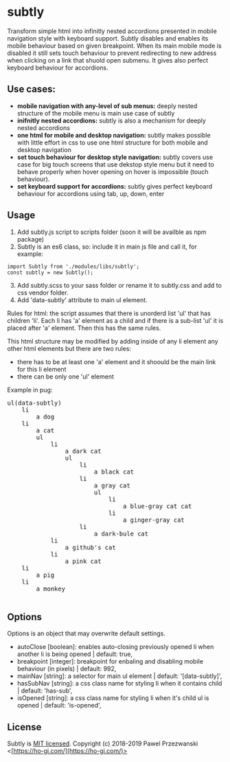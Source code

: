 # subtly

Transform simple html into infinitly nested accordions presented in mobile navigation style with keyboard support. Subtly disables and enables its mobile behaviour based on given breakpoint. When its main mobile mode is disabled it still sets touch behaviour to prevent redirecting to new address when clicking on a link that shuold open submenu. It gives also perfect keyboard behaviour for accordions.

## Use cases:

* **mobile navigation with any-level of sub menus:** deeply nested structure of the mobile menu is main use case of subtly
* **inifnitly nested accordions:** subtly is also a mechanism for deeply nested accordions
* **one html for mobile and desktop navigation:** subtly makes possible with little effort in css to use one html structure for both mobile and desktop navigation
* **set touch behaviour for desktop style navigation:** subtly covers use case for big touch screens that use dekstop style menu but it need to behave properly when hover opening on hover is impossible (touch behaviour).
* **set keyboard support for accordions:** subtly gives perfect keyboard behaviour for accordions using tab, up, down, enter

## Usage
1. Add subtly.js script to scripts folder (soon it will be availble as npm package)
2. Subtly is an es6 class, so: include it in main js file and call it, for example:
```
import Subtly from './modules/libs/subtly';
const subtly = new Subtly();
```
3. Add subtly.scss to your sass folder or rename it to subtly.css and add to css vendor folder.
4. Add 'data-subtly' attribute to main ul element.

Rules for html: the script assumes that there is unorderd list 'ul' that has children 'li'. Each li has 'a' element as a child and if there is a sub-list 'ul' it is placed after 'a' element. Then this has the same rules. 

This html structure may be modified by adding inside of any li element any other html elements but there are two rules: 
* there has to be at least one 'a' element and it shoould be the main link for this li element
* there can be only one 'ul' element

Example in pug:

<pre>
ul(data-subtly)
    li
        a dog
    li
        a cat
        ul
            li 
                a dark cat
                ul
                    li
                        a black cat
                    li
                        a gray cat
                        ul
                            li
                                a blue-gray cat cat
                            li
                                a ginger-gray cat
                    li
                        a dark-bule cat
            li
                a github's cat
            li
                a pink cat
    li
        a pig
    li
        a monkey

</pre>


## Options

Options is an object that may overwrite default settings.

* autoClose [boolean]: enables auto-closing previously opened li when another li is being opened | default: true,
* breakpoint [integer]: breakpoint for enbaling and disabling mobile behaviour (in pixels) | default: 992,
* mainNav [string]: a selector for main ul element | default: '[data-subtly]',
* hasSubNav [string]: a css class name for styling li when it contains child | default: 'has-sub',
* isOpened [string]: a css class name for styling li when it's child ul is opened | default: 'is-opened',


## License

Subtly is [MIT licensed](./LICENSE).
Copyright (c) 2018-2019 Pawel Przezwanski <[https://ho-gi.com/](https://ho-gi.com/)>
            